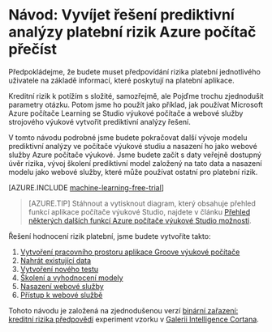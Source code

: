 <properties
    pageTitle="Prognostické vyřešíte platební rizika pomocí počítače výukové | Microsoft Azure"
    description="Podrobné informace s ukázkou vytvoření prediktivní analýzy vyřešíte platební rizik v Azure počítače výukové Studio."
    keywords="kreditní rizika, prediktivní analýzy řešení, rizik"
    services="machine-learning"
    documentationCenter=""
    authors="garyericson"
    manager="jhubbard"
    editor="cgronlun"/>

<tags
    ms.service="machine-learning"
    ms.workload="data-services"
    ms.tgt_pltfrm="na"
    ms.devlang="na"
    ms.topic="get-started-article"
    ms.date="09/16/2016"
    ms.author="garye"/>


# <a name="walkthrough-develop-a-predictive-analytics-solution-for-credit-risk-assessment-in-azure-machine-learning"></a>Návod: Vyvíjet řešení prediktivní analýzy platební rizik Azure počítač přečíst

Předpokládejme, že budete muset předpovídání rizika platební jednotlivého uživatele na základě informací, které poskytují na platební aplikace.  

Kreditní rizik k potížím s složité, samozřejmě, ale Pojďme trochu zjednodušit parametry otázku. Potom jsme ho použít jako příklad, jak používat Microsoft Azure počítače Learning se Studio výukové počítače a webové služby strojového výukové vytvořit prediktivní analýzy řešení.  

V tomto návodu podrobné jsme budete pokračovat další vývoje modelu prediktivní analýzy ve počítače výukové studiu a nasazení ho jako webové služby Azure počítače výukové. Jsme budete začít s daty veřejně dostupný úvěr rizika, vývoj školení prediktivní model založený na tato data a nasazení modelu jako webové služby, které může používat ostatní pro platební rizik.

[AZURE.INCLUDE [machine-learning-free-trial](../../includes/machine-learning-free-trial.md)]

<!-- -->

>[AZURE.TIP] Stáhnout a vytisknout diagram, který obsahuje přehled funkcí aplikace počítače výukové Studio, najdete v článku [Přehled některých dalších funkcí Azure počítače výukové Studio možnosti](machine-learning-studio-overview-diagram.md).

Řešení hodnocení rizik platební, jsme budete vytvoříte takto:  

1.  [Vytvoření pracovního prostoru aplikace Groove výukové počítače](machine-learning-walkthrough-1-create-ml-workspace.md)
2.  [Nahrát existující data](machine-learning-walkthrough-2-upload-data.md)
3.  [Vytvoření nového testu](machine-learning-walkthrough-3-create-new-experiment.md)
4.  [Školení a vyhodnocení modely](machine-learning-walkthrough-4-train-and-evaluate-models.md)
5.  [Nasazení webové služby](machine-learning-walkthrough-5-publish-web-service.md)
6.  [Přístup k webové službě](machine-learning-walkthrough-6-access-web-service.md)

Tohoto návodu je založená na zjednodušenou verzí [binární zařazení: kreditní rizika předpovědí](http://go.microsoft.com/fwlink/?LinkID=525270) experiment vzorku v [Galerii Intelligence Cortana](http://gallery.cortanaintelligence.com/).
